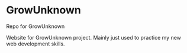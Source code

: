 # GrowUnknown
Repo for GrowUnknown

Website for GrowUnknown project. Mainly just used to practice my new web development skills. 

